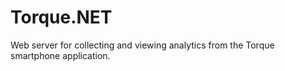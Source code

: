 Torque.NET
==========

Web server for collecting and viewing analytics from the Torque smartphone application.
